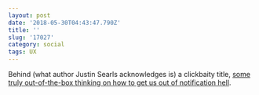 ```yaml
---
layout: post
date: '2018-05-30T04:43:47.790Z'
title: ''
slug: '17027'
category: social
tags: UX
---
```

Behind (what author Justin Searls acknowledges is) a clickbaity title, [some truly out-of-the-box thinking on how to get us out of notification hell](https://medium.com/@searls/you-make-less-money-than-you-used-to-blame-your-iphone-61ae5831c93f).
